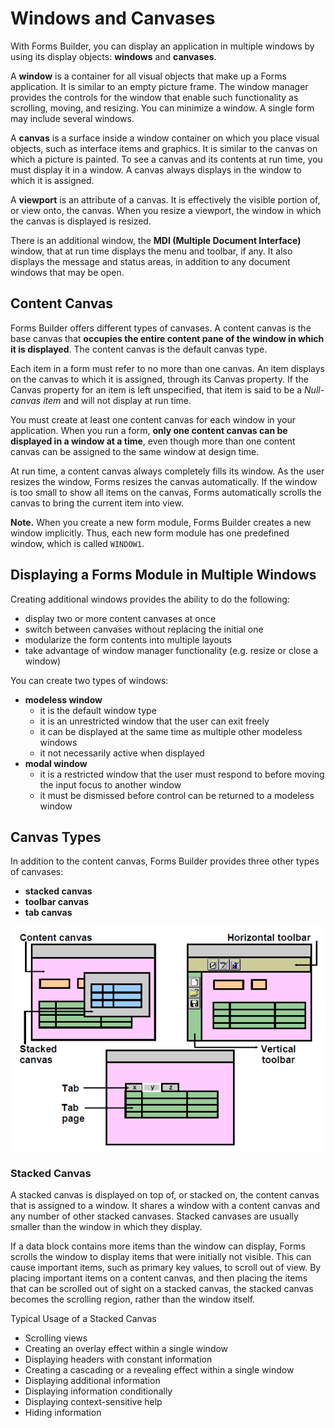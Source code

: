 # Windows and Canvases

With Forms Builder, you can display an application in multiple windows by using its display objects: **windows** and **canvases**.

A **window** is a container for all visual objects that make up a Forms application. It is similar to an empty picture frame. The window manager provides the controls for the window that enable such functionality as scrolling, moving, and resizing. You can minimize a window. A single
form may include several windows.

A **canvas** is a surface inside a window container on which you place visual objects, such as interface items and graphics. It is similar to the canvas on which a picture is painted. To see a canvas and its contents at run time, you must display it in a window. A canvas always displays in the window to which it is assigned.

A **viewport** is an attribute of a canvas. It is effectively the visible portion of, or view onto, the canvas. When you resize a viewport, the window in which the canvas is displayed is resized.

There is an additional window, the **MDI (Multiple Document Interface)** window, that at run time displays the menu and toolbar, if any. It also displays the message and status areas, in addition to any document windows that may be open.

## Content Canvas

Forms Builder offers different types of canvases. A content canvas is the base canvas that **occupies the entire content pane of the window in which it is displayed**. The content canvas is the default canvas type. 

Each item in a form must refer to no more than one canvas. An item displays on the canvas to which it is assigned, through its Canvas property. If the Canvas property for an item is left unspecified, that item is said to be a *Null-canvas item* and will not display at run time.

You must create at least one content canvas for each window in your application. When you run a form, **only one content canvas can be displayed in a window at a time**, even though more than one content canvas can be assigned to the same window at design time.

At run time, a content canvas always completely fills its window. As the user resizes the window, Forms resizes the canvas automatically. If the window is too small to show all items on the canvas, Forms automatically scrolls the canvas to bring the current item into view.

**Note.** When you create a new form module, Forms Builder creates a new window implicitly. Thus, each new form module has one predefined window, which is called ```WINDOW1```.

## Displaying a Forms Module in Multiple Windows

Creating additional windows provides the ability to do the following:
- display two or more content canvases at once
- switch between canvases without replacing the initial one
- modularize the form contents into multiple layouts
- take advantage of window manager functionality (e.g. resize or close a window)

You can create two types of windows:
- **modeless window**
    - it is the default window type
    - it is an unrestricted window that the user can exit freely
    - it can be displayed at the same time as multiple other modeless windows
    - it not necessarily active when displayed
- **modal window** 
    - it is a restricted window that the user must respond to before moving the input focus to another window
    - it must be dismissed before control can be returned to a modeless window

## Canvas Types

In addition to the content canvas, Forms Builder provides three other types of canvases:
- **stacked canvas**
- **toolbar canvas**
- **tab canvas**

![Canvas Types](../images/canvas_types.png)

### Stacked Canvas

A stacked canvas is displayed on top of, or stacked on, the content canvas that is assigned to a window. It shares a window with a content canvas and any number of other stacked canvases. Stacked canvases are usually smaller than the window in which they display.

If a data block contains more items than the window can display, Forms scrolls the window
to display items that were initially not visible. This can cause important items, such as
primary key values, to scroll out of view. By placing important items on a content canvas,
and then placing the items that can be scrolled out of sight on a stacked canvas, the stacked canvas becomes the scrolling region, rather than the window itself.

Typical Usage of a Stacked Canvas
- Scrolling views
- Creating an overlay effect within a single window
- Displaying headers with constant information
- Creating a cascading or a revealing effect within a single window
- Displaying additional information
- Displaying information conditionally
- Displaying context-sensitive help
- Hiding information